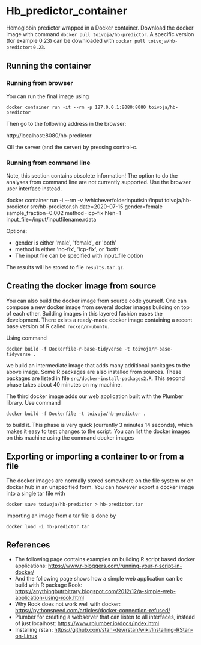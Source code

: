 # Hb_predictor_container

Hemoglobin predictor wrapped in a Docker container. Download
the docker image with command `docker pull toivoja/hb-predictor`.
A specific version (for example 0.23) can be downloaded with `docker pull toivoja/hb-predictor:0.23`.

## Running the container

### Running from browser

You can run the final image using

```docker container run -it --rm -p 127.0.0.1:8080:8080 toivoja/hb-predictor```  

Then go to the following address in the browser:

http://localhost:8080/hb-predictor

Kill the server (and the server) by pressing control-c.

### Running from command line

Note, this section contains obsolete information! The option to do
the analyses from command line are not currently supported. Use the browser user interface instead.

docker container run -i --rm -v /whicheverfolderinputisin:/input toivoja/hb-predictor src/hb-predictor.sh date=2020-07-15 gender=female sample_fraction=0.002 method=icp-fix hlen=1 input_file=/input/inputfilename.rdata

Options:

- gender is either 'male', 'female', or 'both'
- method is either 'no-fix', 'icp-fix', or 'both'
- The input file can be specified with input_file option

The results will be stored to file `results.tar.gz`.

## Creating the docker image from source

You can also build the docker image from source code yourself.
One can compose a new docker image from several docker images building on top
of each other. Building images in this layered fashion eases the development.
There exists a ready-made docker image containing a recent base version of R
called `rocker/r-ubuntu`.

Using command

```docker build -f Dockerfile-r-base-tidyverse -t toivoja/r-base-tidyverse .```

we build an intermediate image that adds many additional packages to the above image.
Some R packages are also installed from sources.
These packages are listed in file `src/docker-install-packages2.R`.
This second phase takes about 40 minutes on my machine.

The third docker image adds our web application built with the Plumber library.
Use command

```docker build -f Dockerfile -t toivoja/hb-predictor .```

to build it. This phase is very quick (currently 3 minutes 14 seconds), which makes it easy to test changes to the script.
You can list the docker images on this machine using the command
docker images


## Exporting or importing a container to or from a file

The docker images are normally stored somewhere on the file system
or on docker hub in an unspecified form.
You can however export a docker image into a single tar file with

```docker save toivoja/hb-predictor > hb-predictor.tar```
   
Importing an image from a tar file is done by

```docker load -i hb-predictor.tar```

## References

- The following page contains examples on building R script based docker applications:
  https://www.r-bloggers.com/running-your-r-script-in-docker/
- And the following page shows how a simple web application can be build with R package Rook:
  https://anythingbutrbitrary.blogspot.com/2012/12/a-simple-web-application-using-rook.html
- Why Rook does not work well with docker:
  https://pythonspeed.com/articles/docker-connection-refused/
- Plumber for creating a webserver that can listen to all interfaces, instead of just localhost:
  https://www.rplumber.io/docs/index.html
- Installing rstan:
  https://github.com/stan-dev/rstan/wiki/Installing-RStan-on-Linux
